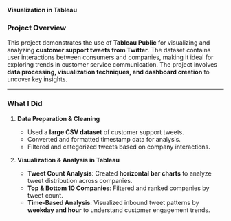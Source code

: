 
 **Visualization in Tableau**  
### **Project Overview**  
This project demonstrates the use of **Tableau Public** for visualizing and analyzing **customer support tweets from Twitter**. The dataset contains user interactions between consumers and companies, making it ideal for exploring trends in customer service communication. The project involves **data processing, visualization techniques, and dashboard creation** to uncover key insights.  

---

### **What I Did**  
1. **Data Preparation & Cleaning**  
   - Used a **large CSV dataset** of customer support tweets.  
   - Converted and formatted timestamp data for analysis.  
   - Filtered and categorized tweets based on company interactions.  

2. **Visualization & Analysis in Tableau**  
   - **Tweet Count Analysis**: Created **horizontal bar charts** to analyze tweet distribution across companies.  
   - **Top & Bottom 10 Companies**: Filtered and ranked companies by tweet count.  
   - **Time-Based Analysis**: Visualized inbound tweet patterns by **weekday and hour** to understand customer engagement trends.  
